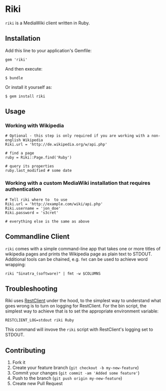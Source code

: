 # Riki

`riki` is a MediaWiki client written in Ruby.

## Installation

Add this line to your application's Gemfile:

    gem 'riki'

And then execute:

    $ bundle

Or install it yourself as:

    $ gem install riki

## Usage
### Working with Wikipedia

    # Optional - this step is only required if you are working with a non-english Wikipedia
    Riki.url = 'http://de.wikipedia.org/w/api.php'

    # find a page
    ruby = Riki::Page.find('Ruby')
    
    # query its properties
    ruby.last_modified # some date

### Working with a custom MediaWiki installation that requires authentication
    
    # Tell riki where to  to use
    Riki.url = 'http://example.com/wiki/api.php'
    Riki.username = 'jon_doe'
    Riki.password = 's3cret'

    # everything else is the same as above

## Commandline Client

`riki` comes with a simple command-line app that takes one or more titles of wikipedia pages and prints the Wikipedia page as plain text to STDOUT. Additional tools can be chained, e.g. `fmt` can be used to achieve word wrapping:

    riki "Sinatra_(software)" | fmt -w $COLUMNS

## Troubleshooting

Riki uses [RestClient](http://github.com/archiloque/rest-client) under the hood, to the simplest way to understand what goes wrong is to turn on logging for RestClient. For the bin script, the simplest way to achieve that is to set the appropriate environment variable:

    RESTCLIENT_LOG=stdout riki Ruby
    
This command will invove the `riki` script with RestClient's logging set to STDOUT.

## Contributing

1. Fork it
2. Create your feature branch (`git checkout -b my-new-feature`)
3. Commit your changes (`git commit -am 'Added some feature'`)
4. Push to the branch (`git push origin my-new-feature`)
5. Create new Pull Request
